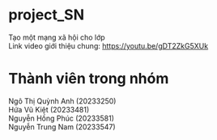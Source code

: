 # project_SN
Tạo một mạng xã hội cho lớp <br>
Link video giới thiệu chung: https://youtu.be/gDT2ZkG5XUk
# Thành viên trong nhóm
Ngô Thị Quỳnh Anh  (20233250) <br>
Hứa Vũ Kiệt        (20233481) <br>
Nguyễn Hồng Phúc   (20233581) <br>
Nguyễn Trung Nam   (20233547)
